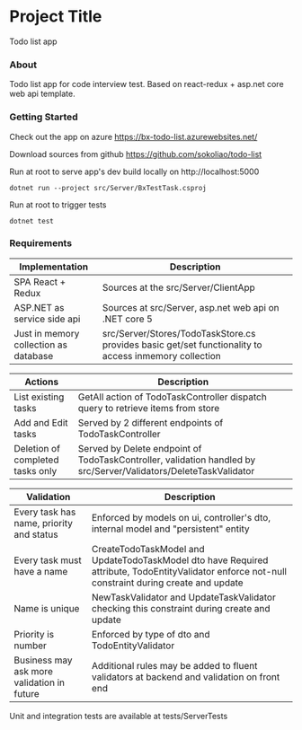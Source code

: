 # Project Title

Todo list app

### About

Todo list app for code interview test. Based on react-redux + asp.net core web api template.

### Getting Started

Check out the app on azure https://bx-todo-list.azurewebsites.net/

Download sources from github https://github.com/sokoliao/todo-list

Run at root to serve app's dev build locally on http://localhost:5000
```
dotnet run --project src/Server/BxTestTask.csproj
```

Run at root to trigger tests
```
dotnet test
```

### Requirements

Implementation | Description
--- | --- 
SPA React + Redux | Sources at the src/Server/ClientApp
ASP.NET as service side api | Sources at src/Server, asp.net web api on .NET core 5
Just in memory collection as database | src/Server/Stores/TodoTaskStore.cs provides basic get/set functionality to access inmemory collection

Actions | Description
--- | ---
List existing tasks | GetAll action of TodoTaskController dispatch query to retrieve items from store
Add and Edit tasks | Served by 2 different endpoints of TodoTaskController
Deletion of completed tasks only | Served by Delete endpoint of TodoTaskController, validation handled by src/Server/Validators/DeleteTaskValidator

Validation | Description
--- | ---
Every task has name, priority and status | Enforced by models on ui, controller's dto, internal model and "persistent" entity
Every task must have a name | CreateTodoTaskModel and UpdateTodoTaskModel dto have Required attribute, TodoEntityValidator enforce not-null constraint during create and update
Name is unique | NewTaskValidator and UpdateTaskValidator checking this constraint during create and update
Priority is number | Enforced by type of dto and TodoEntityValidator
Business may ask more validation in future | Additional rules may be added to fluent validators at backend and validation on front end

Unit and integration tests are available at tests/ServerTests
